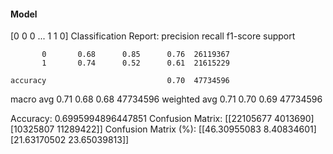 #### Model
[0 0 0 ... 1 1 0]
Classification Report:
              precision    recall  f1-score   support

           0       0.68      0.85      0.76  26119367
           1       0.74      0.52      0.61  21615229

    accuracy                           0.70  47734596
   macro avg       0.71      0.68      0.68  47734596
weighted avg       0.71      0.70      0.69  47734596

Accuracy: 0.6995994896447851
Confusion Matrix:
[[22105677  4013690]
 [10325807 11289422]]
Confusion Matrix (%):
[[46.30955083  8.40834601]
 [21.63170502 23.65039813]]
